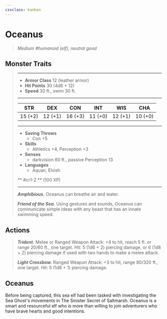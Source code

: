 ```yaml
---
cssclass: kanban
---
```


# Oceanus
>*Medium #humanoid (elf), neutral good*
## Monster Traits
>___
>- **Armor Class** 12 (leather armor)
>- **Hit Points** 30 (4d8 + 12)
>- **Speed** 30 ft., swim 30 ft.
>___
>|STR|DEX|CON|INT|WIS|CHA|
>|:---:|:---:|:---:|:---:|:---:|:---:|
>|15 (+2)|12 (+1)|16 (+3)|11 (+0)|12 (+1)|10 (+0)|
>___
>- **Saving Throws**
>	 - Con +5
>- **Skills**
>	 - Athletics +4, Perception +3
>- **Senses**
>	 - darkvision 60 ft., passive Perception 13
>- **Languages**
>	 - Aquan, Elvish
>
> ** #cr1-2 ** (100 XP)
>___
>***Amphibious.*** Oceanus can breathe air and water.  
>
>***Friend of the Sea.*** Using gestures and sounds, Oceanus can communicate simple ideas with any beast that has an innate swimming speed.  
>
## Actions
>***Trident.*** Melee  or Ranged Weapon Attack: +4 to hit, reach 5 ft. or range 20/60 ft., one target. Hit: 5 (1d6 + 2) piercing damage, or 6 (1d8 + 2) piercing damage if used with two hands to make a melee attack.  
>
>***Light Crossbow.*** Ranged Weapon Attack: +3 to hit, range 80/320 ft., one target. Hit: 5 (1d8 + 1) piercing damage.
## Oceanus
Before being captured, this sea elf had been tasked with investigating the Sea Ghost's movements in The Sinister Secret of Saltmarsh. Oceanus is a smart and resourceful elf who is more than willing to join adventurers who have brave hearts and good intentions.